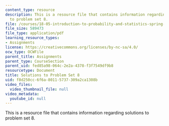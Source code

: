 ```yaml
---
content_type: resource
description: This is a resource file that contains information regarding solutions
  to problem set 8.
file: /courses/18-05-introduction-to-probability-and-statistics-spring-2014/f8d250cc6f6a80115737309a2ca1308b_MIT18_05S14_ps8_solutions.pdf
file_size: 589473
file_type: application/pdf
learning_resource_types:
- Assignments
license: https://creativecommons.org/licenses/by-nc-sa/4.0/
ocw_type: OCWFile
parent_title: Assignments
parent_type: CourseSection
parent_uid: fed85a98-064c-2e2a-4378-f3f7549df9b8
resourcetype: Document
title: Solutions to Problem Set 8
uid: f8d250cc-6f6a-8011-5737-309a2ca1308b
video_files:
  video_thumbnail_file: null
video_metadata:
  youtube_id: null
---
```

This is a resource file that contains information regarding solutions to problem set 8.
